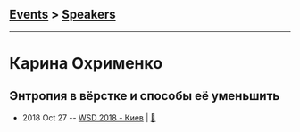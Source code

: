 ## [Events](../README.md) > [Speakers](../speakers.md)
---

# Карина Охрименко

## Энтропия в вёрстке и способы её уменьшить
- 2018 Oct 27 -- [WSD 2018 - Киев](https://www.youtube.com/watch?v=33E7G3e9gZ4)  | [:notebook:](https://wsd.events/2018/10/27/pres/css-entropy.pdf)  
